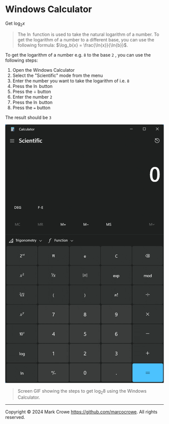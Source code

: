 
# Windows Calculator

Get $\log_2{x}$

> The $\ln$ function is used to take the natural logarithm of a number. To get the logarithm of a number to a different base, you can use the following formula:
> $\log_b{x} = \frac{\ln{x}}{\ln{b}}$.

To get the logarithm of a number e.g. `8` to the base `2` , you can use the following steps:

1. Open the Windows Calculator
2. Select the "Scientific" mode from the menu
3. Enter the number you want to take the logarithm of i.e. `8`
4. Press the $\ln$ button
5. Press the $\div$ button
6. Enter the number `2`
7. Press the $\ln$ button
8. Press the `=` button

The result should be `3`

![Get log2 of 8 with Windows Calculator](image/windows-calc/get-log2-of-8-with-windows-calc.gif)

> Screen GIF showing the steps to get $\log_2{8}$ using the Windows Calculator.

---
Copyright &copy; 2024 Mark Crowe <https://github.com/marcocrowe>. All rights reserved.
